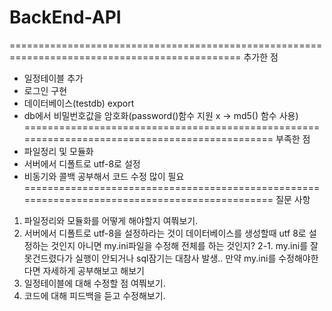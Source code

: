# BackEnd-API

==============================================================================================
추가한 점
- 일정테이블 추가
- 로그인 구현
- 데이터베이스(testdb) export
- db에서 비밀번호값을 암호화(password()함수 지원 x -> md5() 함수 사용)
==============================================================================================
부족한 점
- 파일정리 및 모듈화
- 서버에서 디폴트로 utf-8로 설정
- 비동기와 콜백 공부해서 코드 수정 많이 필요
==============================================================================================
질문 사항
1. 파일정리와 모듈화를 어떻게 해야할지 여쭤보기.
2. 서버에서 디폴트로 utf-8을 설정하라는 것이 데이터베이스를 생성할때 utf 8로 설정하는 것인지 아니면 my.ini파일을 수정해 전체를 하는 것인지?
2-1. my.ini를 잘못건드렸다가 실행이 안되거나 sql잠기는 대참사 발생.. 만약 my.ini를 수정해야한다면 자세하게 공부해보고 해보기
3. 일정테이블에 대해 수정할 점 여쭤보기.
4. 코드에 대해 피드백을 듣고 수정해보기.
